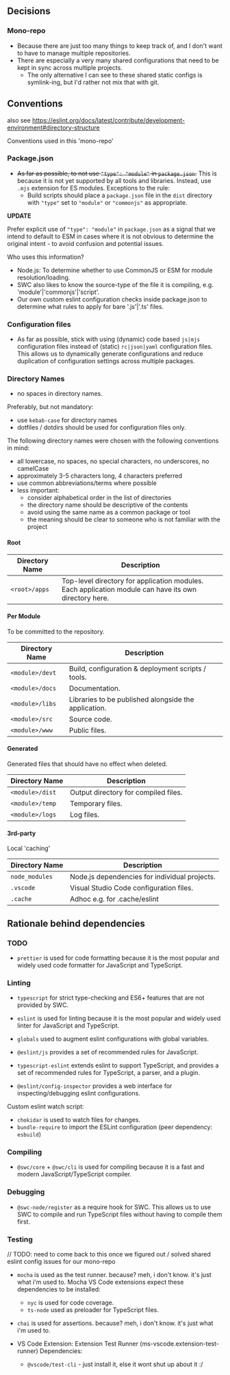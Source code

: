 
## Decisions

### Mono-repo

- Because there are just too many things to keep track of, and I don't want to have to manage multiple repositories.
- There are especially a very many shared configurations that need to be kept in sync across multiple projects.
  - The only alternative I can see to these shared static configs is symlink-ing, but I'd rather not mix that with git.

## Conventions

also see https://eslint.org/docs/latest/contribute/development-environment#directory-structure

Conventions used in this 'mono-repo'

### Package.json

- ~~As far as possible, to not use `"type": "module"` in `package.json`.~~ This is because it is not yet supported by all tools and libraries. Instead, use `.mjs` extension for ES modules. Exceptions to the rule:
  - Build scripts should place a `package.json` file in the `dist` directory with `"type"` set to `"module"` or `"commonjs"` as appropriate.

**UPDATE**

Prefer explicit use of `"type": "module"` in `package.json` as a signal that we intend to default to ESM in cases where it is not obvious to determine the original intent - to avoid confusion and potential issues.

Who uses this information?
- Node.js: To determine whether to use CommonJS or ESM for module resolution/loading.
- SWC also likes to know the source-type of the file it is compiling, e.g. 'module'|'commonjs'|'script'.
- Our own custom eslint configuration checks inside package.json to determine what rules to apply for bare '.js'|'.ts' files.


### Configuration files

- As far as possible, stick with using (dynamic) code based `js|mjs` configuration files instead of (static) `rc|json|yaml` configuration files. This allows us to dynamically generate configurations and reduce duplication of configuration settings across multiple packages.

### Directory Names

- no spaces in directory names.

Preferably, but not mandatory:
- use `kebab-case` for directory names
- dotfiles / dotdirs should be used for configuration files only.

The following directory names were chosen with the following conventions in mind:
- all lowercase, no spaces, no special characters, no underscores, no camelCase
- approximately 3-5 characters long, 4 characters preferred
- use common abbreviations/terms where possible
- less important:
  - consider alphabetical order in the list of directories
  - the directory name should be descriptive of the contents
  - avoid using the same name as a common package or tool
  - the meaning should be clear to someone who is not familiar with the project

#### Root

| Directory Name  | Description  |
| --------------- | ------------ |
| `<root>/apps`          | Top-level directory for application modules. Each application module can have its own directory here. |


#### Per Module

To be committed to the repository.

| Directory Name  | Description  |
| --------------- | ------------ |
| `<module>/devt` | Build, configuration & deployment scripts / tools. |
| `<module>/docs` | Documentation. |
| `<module>/libs` | Libraries to be published alongside the application. |
| `<module>/src`  | Source code. |
| `<module>/www`  | Public files. |


#### Generated

Generated files that should have no effect when deleted.

| Directory Name  | Description  |
| --------------- | ------------ |
| `<module>/dist`  | Output directory for compiled files. |
| `<module>/temp`  | Temporary files. |
| `<module>/logs`  | Log files. |


#### 3rd-party

Local 'caching'

| Directory Name  | Description  |
| --------------- | ------------ |
| `node_modules`  | Node.js dependencies for individual projects. |
| `.vscode`       | Visual Studio Code configuration files. |
| `.cache`       | Adhoc e.g. for .cache/eslint |



## Rationale behind dependencies

### TODO

- `prettier` is used for code formatting because it is the most popular and widely used code formatter for JavaScript and TypeScript.

### Linting

- `typescript` for strict type-checking and ES6+ features that are not provided by SWC.

- `eslint` is used for linting because it is the most popular and widely used linter for JavaScript and TypeScript.
- `globals` used to augment eslint configurations with global variables.
- `@eslint/js` provides a set of recommended rules for JavaScript.
- `typescript-eslint` extends eslint to support TypeScript, and provides a set of recommended rules for TypeScript, a parser, and a plugin.

- `@eslint/config-inspector` provides a web interface for inspecting/debugging eslint configurations.

Custom eslint watch script:
- `chokidar` is used to watch files for changes.
- `bundle-require` to import the ESLint configuration (peer dependency: `esbuild`)


### Compiling

- `@swc/core` + `@swc/cli` is used for compiling because it is a fast and modern JavaScript/TypeScript compiler.

### Debugging

- `@swc-node/register` as a require hook for SWC. This allows us to use SWC to compile and run TypeScript files without having to compile them first.

### Testing

// TODO: need to come back to this once we figured out / solved shared eslint config issues for our mono-repo

- `mocha` is used as the test runner. because? meh, i don't know. it's just what i'm used to.
  Mocha VS Code extensions expect these dependencies to be installed:
  - `nyc` is used for code coverage.
  - `ts-node` used as preloader for TypeScript files.

- `chai` is used for assertions. because? meh, i don't know. it's just what i'm used to.

- VS Code Extension: Extension Test Runner (ms-vscode.extension-test-runner)
  Dependencies:
  - `@vscode/test-cli` - just install it, else it wont shut up about it :/